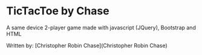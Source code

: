 # TicTacToe by Chase
A same device 2-player game made with javascript (JQuery), Bootstrap and HTML

Written by: [Christopher Robin Chase](Christopher Robin Chase)
